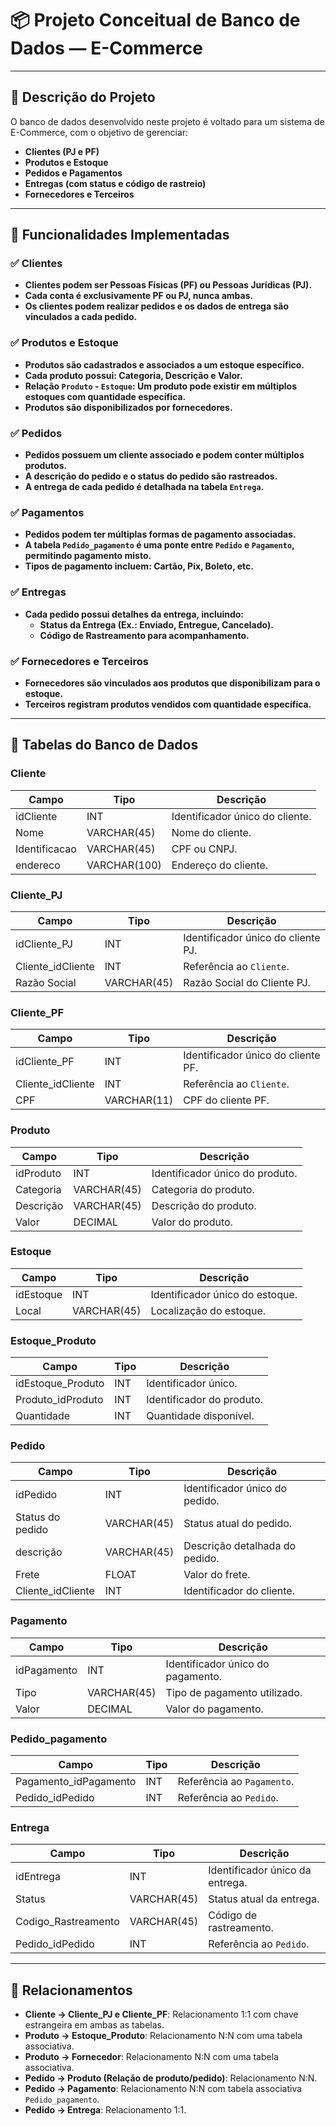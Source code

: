 # 📦 Projeto Conceitual de Banco de Dados — E-Commerce

---

## 📌 Descrição do Projeto

O banco de dados desenvolvido neste projeto é voltado para um sistema de E-Commerce, com o objetivo de gerenciar:

- **Clientes (PJ e PF)**
- **Produtos e Estoque**
- **Pedidos e Pagamentos**
- **Entregas (com status e código de rastreio)**
- **Fornecedores e Terceiros**

---

## 🔨 Funcionalidades Implementadas

### ✅ Clientes
- **Clientes podem ser Pessoas Físicas (PF) ou Pessoas Jurídicas (PJ).**
- **Cada conta é exclusivamente PF ou PJ, nunca ambas.**
- **Os clientes podem realizar pedidos e os dados de entrega são vinculados a cada pedido.**

### ✅ Produtos e Estoque
- **Produtos são cadastrados e associados a um estoque específico.**
- **Cada produto possui: Categoria, Descrição e Valor.**
- **Relação `Produto` - `Estoque`: Um produto pode existir em múltiplos estoques com quantidade específica.**
- **Produtos são disponibilizados por fornecedores.**

### ✅ Pedidos
- **Pedidos possuem um cliente associado e podem conter múltiplos produtos.**
- **A descrição do pedido e o status do pedido são rastreados.**
- **A entrega de cada pedido é detalhada na tabela `Entrega`.**

### ✅ Pagamentos
- **Pedidos podem ter múltiplas formas de pagamento associadas.**
- **A tabela `Pedido_pagamento` é uma ponte entre `Pedido` e `Pagamento`, permitindo pagamento misto.**
- **Tipos de pagamento incluem: Cartão, Pix, Boleto, etc.**

### ✅ Entregas
- **Cada pedido possui detalhes da entrega, incluindo:**
  - **Status da Entrega (Ex.: Enviado, Entregue, Cancelado).**
  - **Código de Rastreamento para acompanhamento.**

### ✅ Fornecedores e Terceiros
- **Fornecedores são vinculados aos produtos que disponibilizam para o estoque.**
- **Terceiros registram produtos vendidos com quantidade específica.**

---

## 📂 Tabelas do Banco de Dados

### **Cliente**
| Campo         | Tipo        | Descrição                          |
|---------------|-------------|------------------------------------|
| idCliente     | INT         | Identificador único do cliente.   |
| Nome          | VARCHAR(45)  | Nome do cliente.                  |
| Identificacao | VARCHAR(45)  | CPF ou CNPJ.                      |
| endereco      | VARCHAR(100) | Endereço do cliente.              |

### **Cliente_PJ**
| Campo         | Tipo        | Descrição                          |
|---------------|-------------|------------------------------------|
| idCliente_PJ  | INT         | Identificador único do cliente PJ. |
| Cliente_idCliente | INT     | Referência ao `Cliente`.           |
| Razão Social  | VARCHAR(45)  | Razão Social do Cliente PJ.       |

### **Cliente_PF**
| Campo         | Tipo        | Descrição                          |
|---------------|-------------|------------------------------------|
| idCliente_PF  | INT         | Identificador único do cliente PF. |
| Cliente_idCliente | INT     | Referência ao `Cliente`.           |
| CPF           | VARCHAR(11)  | CPF do cliente PF.                |

### **Produto**
| Campo         | Tipo        | Descrição                          |
|---------------|-------------|------------------------------------|
| idProduto     | INT         | Identificador único do produto.   |
| Categoria     | VARCHAR(45)  | Categoria do produto.             |
| Descrição     | VARCHAR(45)  | Descrição do produto.             |
| Valor         | DECIMAL      | Valor do produto.                 |

### **Estoque**
| Campo         | Tipo        | Descrição                          |
|---------------|-------------|------------------------------------|
| idEstoque     | INT         | Identificador único do estoque.   |
| Local         | VARCHAR(45)  | Localização do estoque.           |

### **Estoque_Produto**
| Campo         | Tipo        | Descrição                          |
|---------------|-------------|------------------------------------|
| idEstoque_Produto | INT      | Identificador único.              |
| Produto_idProduto | INT      | Identificador do produto.         |
| Quantidade    | INT         | Quantidade disponível.            |

### **Pedido**
| Campo         | Tipo        | Descrição                          |
|---------------|-------------|------------------------------------|
| idPedido      | INT         | Identificador único do pedido.    |
| Status do pedido | VARCHAR(45) | Status atual do pedido.         |
| descrição     | VARCHAR(45)  | Descrição detalhada do pedido.    |
| Frete         | FLOAT        | Valor do frete.                   |
| Cliente_idCliente | INT     | Identificador do cliente.         |

### **Pagamento**
| Campo         | Tipo        | Descrição                          |
|---------------|-------------|------------------------------------|
| idPagamento   | INT         | Identificador único do pagamento. |
| Tipo          | VARCHAR(45)  | Tipo de pagamento utilizado.      |
| Valor         | DECIMAL      | Valor do pagamento.               |

### **Pedido_pagamento**
| Campo         | Tipo        | Descrição                          |
|---------------|-------------|------------------------------------|
| Pagamento_idPagamento | INT | Referência ao `Pagamento`.         |
| Pedido_idPedido      | INT  | Referência ao `Pedido`.            |

### **Entrega**
| Campo         | Tipo        | Descrição                          |
|---------------|-------------|------------------------------------|
| idEntrega     | INT         | Identificador único da entrega.   |
| Status        | VARCHAR(45)  | Status atual da entrega.          |
| Codigo_Rastreamento | VARCHAR(45) | Código de rastreamento.     |
| Pedido_idPedido | INT       | Referência ao `Pedido`.            |

---

## 🔗 Relacionamentos

- **Cliente → Cliente_PJ e Cliente_PF**: Relacionamento 1:1 com chave estrangeira em ambas as tabelas.
- **Produto → Estoque_Produto**: Relacionamento N:N com uma tabela associativa.
- **Produto → Fornecedor**: Relacionamento N:N com uma tabela associativa.
- **Pedido → Produto (Relação de produto/pedido)**: Relacionamento N:N.
- **Pedido → Pagamento**: Relacionamento N:N com tabela associativa `Pedido_pagamento`.
- **Pedido → Entrega**: Relacionamento 1:1.
